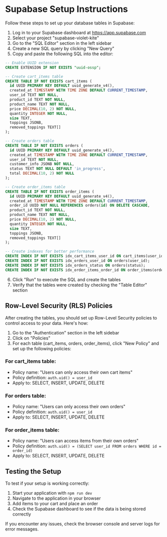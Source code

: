 # Supabase Setup Instructions

Follow these steps to set up your database tables in Supabase:

1. Log in to your Supabase dashboard at https://app.supabase.com
2. Select your project "supabase-violet-kite"
3. Go to the "SQL Editor" section in the left sidebar
4. Create a new SQL query by clicking "New Query"
5. Copy and paste the following SQL into the editor:

```sql
-- Enable UUID extension
CREATE EXTENSION IF NOT EXISTS "uuid-ossp";

-- Create cart_items table
CREATE TABLE IF NOT EXISTS cart_items (
  id UUID PRIMARY KEY DEFAULT uuid_generate_v4(),
  created_at TIMESTAMP WITH TIME ZONE DEFAULT CURRENT_TIMESTAMP,
  user_id TEXT NOT NULL,
  product_id TEXT NOT NULL,
  product_name TEXT NOT NULL,
  price DECIMAL(10, 2) NOT NULL,
  quantity INTEGER NOT NULL,
  size TEXT,
  toppings JSONB,
  removed_toppings TEXT[]
);

-- Create orders table
CREATE TABLE IF NOT EXISTS orders (
  id UUID PRIMARY KEY DEFAULT uuid_generate_v4(),
  created_at TIMESTAMP WITH TIME ZONE DEFAULT CURRENT_TIMESTAMP,
  user_id TEXT NOT NULL,
  customer_info JSONB NOT NULL,
  status TEXT NOT NULL DEFAULT 'in_progress',
  total DECIMAL(10, 2) NOT NULL
);

-- Create order_items table
CREATE TABLE IF NOT EXISTS order_items (
  id UUID PRIMARY KEY DEFAULT uuid_generate_v4(),
  created_at TIMESTAMP WITH TIME ZONE DEFAULT CURRENT_TIMESTAMP,
  order_id UUID NOT NULL REFERENCES orders(id) ON DELETE CASCADE,
  product_id TEXT NOT NULL,
  product_name TEXT NOT NULL,
  price DECIMAL(10, 2) NOT NULL,
  quantity INTEGER NOT NULL,
  size TEXT,
  toppings JSONB,
  removed_toppings TEXT[]
);

-- Create indexes for better performance
CREATE INDEX IF NOT EXISTS idx_cart_items_user_id ON cart_items(user_id);
CREATE INDEX IF NOT EXISTS idx_orders_user_id ON orders(user_id);
CREATE INDEX IF NOT EXISTS idx_orders_status ON orders(status);
CREATE INDEX IF NOT EXISTS idx_order_items_order_id ON order_items(order_id);
```

6. Click "Run" to execute the SQL and create the tables
7. Verify that the tables were created by checking the "Table Editor" section

## Row-Level Security (RLS) Policies

After creating the tables, you should set up Row-Level Security policies to control access to your data. Here's how:

1. Go to the "Authentication" section in the left sidebar
2. Click on "Policies"
3. For each table (cart_items, orders, order_items), click "New Policy" and set up the following policies:

### For cart_items table:

- Policy name: "Users can only access their own cart items"
- Policy definition: `auth.uid() = user_id`
- Apply to: SELECT, INSERT, UPDATE, DELETE

### For orders table:

- Policy name: "Users can only access their own orders"
- Policy definition: `auth.uid() = user_id`
- Apply to: SELECT, INSERT, UPDATE, DELETE

### For order_items table:

- Policy name: "Users can access items from their own orders"
- Policy definition: `auth.uid() = (SELECT user_id FROM orders WHERE id = order_id)`
- Apply to: SELECT, INSERT, UPDATE, DELETE

## Testing the Setup

To test if your setup is working correctly:

1. Start your application with `npm run dev`
2. Navigate to the application in your browser
3. Add items to your cart and place an order
4. Check the Supabase dashboard to see if the data is being stored correctly

If you encounter any issues, check the browser console and server logs for error messages.
